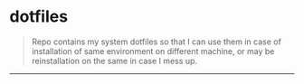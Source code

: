 # dotfiles

> Repo contains my system dotfiles so that I can use them in case of installation of same environment on different machine, or may be reinstallation on the same in case I mess up. 
---